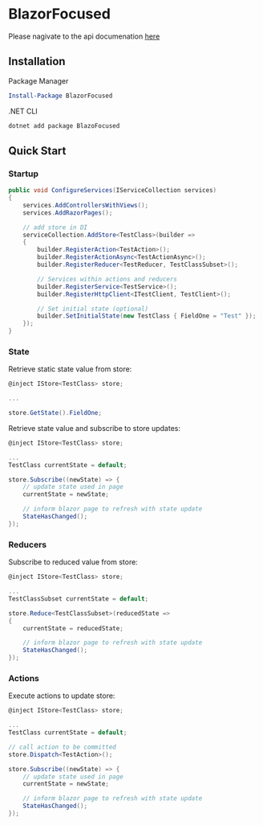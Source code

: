 # BlazorFocused

Please nagivate to the api documenation [here](/api/index.html)

## Installation

Package Manager

```powershell
Install-Package BlazorFocused
```

.NET CLI

```powershell
dotnet add package BlazoFocused
```

## Quick Start

### Startup

```csharp
public void ConfigureServices(IServiceCollection services)
{
    services.AddControllersWithViews();
    services.AddRazorPages();

    // add store in DI
    serviceCollection.AddStore<TestClass>(builder =>
    {
        builder.RegisterAction<TestAction>();
        builder.RegisterActionAsync<TestActionAsync>();
        builder.RegisterReducer<TestReducer, TestClassSubset>();

        // Services within actions and reducers
        builder.RegisterService<TestService>();
        builder.RegisterHttpClient<ITestClient, TestClient>();

        // Set initial state (optional)
        builder.SetInitialState(new TestClass { FieldOne = "Test" });
    });
}
```

### State

Retrieve static state value from store:

```csharp
@inject IStore<TestClass> store;

...

store.GetState().FieldOne;

```

Retrieve state value and subscribe to store updates:

```csharp
@inject IStore<TestClass> store;

...
TestClass currentState = default;

store.Subscribe((newState) => {
    // update state used in page
    currentState = newState;

    // inform blazor page to refresh with state update
    StateHasChanged();
});

```

### Reducers

Subscribe to reduced value from store:

```csharp
@inject IStore<TestClass> store;

...
TestClassSubset currentState = default;

store.Reduce<TestClassSubset>(reducedState =>
{
    currentState = reducedState;

    // inform blazor page to refresh with state update
    StateHasChanged();
});
```

### Actions

Execute actions to update store:

```csharp
@inject IStore<TestClass> store;

...
TestClass currentState = default;

// call action to be committed
store.Dispatch<TestAction>();

store.Subscribe((newState) => {
    // update state used in page
    currentState = newState;

    // inform blazor page to refresh with state update
    StateHasChanged();
});

```
